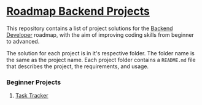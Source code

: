 # [Roadmap Backend Projects](https://roadmap.sh/backend/projects)

This repository contains a list of project solutions for the [Backend Developer](https://roadmap.sh/backend?r=backend-beginner) roadmap, with the aim of improving coding skills from beginner to advanced.

The solution for each project is in it's respective folder. The folder name is the same as the project name. Each project folder contains a `README.md` file that describes the project, the requirements, and usage.

### Beginner Projects
1. [Task Tracker](https://roadmap.sh/projects/task-tracker)
